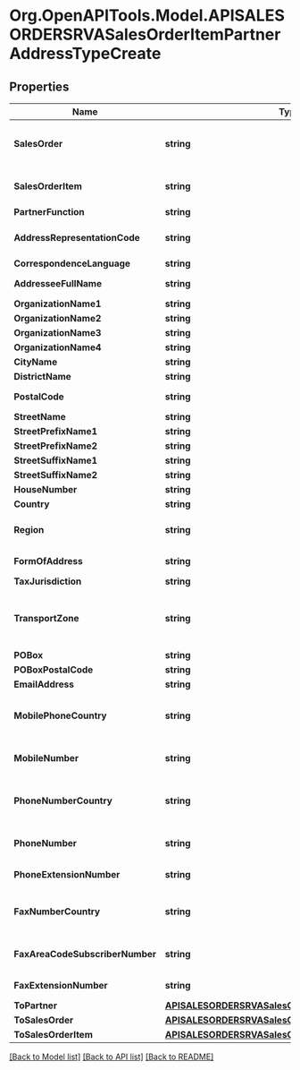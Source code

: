 # Org.OpenAPITools.Model.APISALESORDERSRVASalesOrderItemPartnerAddressTypeCreate

## Properties

Name | Type | Description | Notes
------------ | ------------- | ------------- | -------------
**SalesOrder** | **string** | Sales and Distribution Document Number | 
**SalesOrderItem** | **string** | Item number of the SD document | 
**PartnerFunction** | **string** |  | 
**AddressRepresentationCode** | **string** | Version ID for International Addresses | 
**CorrespondenceLanguage** | **string** |  | [optional] 
**AddresseeFullName** | **string** | Full Name of Person | [optional] 
**OrganizationName1** | **string** | Name 1 | [optional] 
**OrganizationName2** | **string** |  | [optional] 
**OrganizationName3** | **string** |  | [optional] 
**OrganizationName4** | **string** |  | [optional] 
**CityName** | **string** |  | [optional] 
**DistrictName** | **string** |  | [optional] 
**PostalCode** | **string** | City Postal Code | [optional] 
**StreetName** | **string** |  | [optional] 
**StreetPrefixName1** | **string** | Street 2 | [optional] 
**StreetPrefixName2** | **string** |  | [optional] 
**StreetSuffixName1** | **string** |  | [optional] 
**StreetSuffixName2** | **string** |  | [optional] 
**HouseNumber** | **string** |  | [optional] 
**Country** | **string** |  | [optional] 
**Region** | **string** | Region (State, Province, County) | [optional] 
**FormOfAddress** | **string** | Form-of-Address Key | [optional] 
**TaxJurisdiction** | **string** |  | [optional] 
**TransportZone** | **string** | Transportation zone to or from which the goods are delivered | [optional] 
**POBox** | **string** |  | [optional] 
**POBoxPostalCode** | **string** |  | [optional] 
**EmailAddress** | **string** |  | [optional] 
**MobilePhoneCountry** | **string** | Country/Region for Telephone/Fax Number | [optional] 
**MobileNumber** | **string** | Telephone No.: Dialing Code and Number | [optional] 
**PhoneNumberCountry** | **string** | Country/Region for Telephone/Fax Number | [optional] 
**PhoneNumber** | **string** | Telephone No.: Dialing Code and Number | [optional] 
**PhoneExtensionNumber** | **string** | Telephone no.: Extension | [optional] 
**FaxNumberCountry** | **string** | Country/Region for Telephone/Fax Number | [optional] 
**FaxAreaCodeSubscriberNumber** | **string** | Fax Number: Dialing Code and Number | [optional] 
**FaxExtensionNumber** | **string** | Fax no.: Extension | [optional] 
**ToPartner** | [**APISALESORDERSRVASalesOrderItemPartnerTypeCreate**](APISALESORDERSRVASalesOrderItemPartnerTypeCreate.md) |  | [optional] 
**ToSalesOrder** | [**APISALESORDERSRVASalesOrderTypeCreate**](APISALESORDERSRVASalesOrderTypeCreate.md) |  | [optional] 
**ToSalesOrderItem** | [**APISALESORDERSRVASalesOrderItemTypeCreate**](APISALESORDERSRVASalesOrderItemTypeCreate.md) |  | [optional] 

[[Back to Model list]](../README.md#documentation-for-models) [[Back to API list]](../README.md#documentation-for-api-endpoints) [[Back to README]](../README.md)

